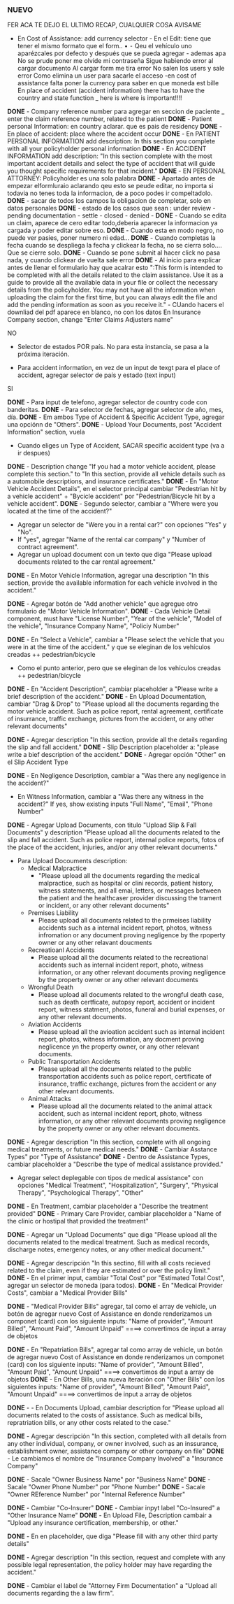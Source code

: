### NUEVO

FER ACA TE DEJO EL ULTIMO RECAP, CUALQUIER COSA AVISAME

- En Cost of Assistance: add currency selector
  ﻿- En el Edit: tiene que tener el mismo formato que el form..
  • ⁃ Qeu el vehículo uno aparézcales por defecto y después que se pueda agregar - ademas apa
  No se prude poner me olvide mi contraseña
  Sigue habiendo error al cargar documento
  Al cargar form me tira error
  No salen los users y sale error
  Como elimina un user para sacarle el acceso
  -en cost of assistance falta poner la currency para saber en que moneda est bille
  En place of accident (accident information) there has to have the country and state function \_ here is where is important!!!!

**DONE** - Company reference number para agregar en seccion de paciente \_ enter the claim reference number, related to the patient
**DONE** - Patient personal Information: en country aclarar. que es pais de residency
**DONE** - En place of accident: place where the accident occur
**DONE** - En P﻿ATIENT PERSONAL INFORMATION add description: In this section you complete with all your policyholder personal information
**DONE** - En ACCIDENT INFORMATION add description: "In this section complete with the most important accident details and select the type of accident that will guide you thought specific requirements for that incident."
**DONE** - EN PERSONAL ATTORNEY: Policyholder es una sola palabra
**DONE** - Apartado antes de empezar elformluraio aclarando qeu esto se peude editar, no importa si todavia no tenes toda la informacion, de a poco podes ir compeltadolo.
**DONE** - sacar de todos los campos la obligacion de completar, solo en datos personales
**DONE** - estado de los casos que sean : under review - pending documentation - settle - closed - denied -
**DONE** - Cuando se edita un claim, aparece de cero editar todo,deberia aparecer la informacion ya cargada y poder editar sobre eso.
**DONE** - Cuando esta en modo negro, no puede ver pasies, poner numero ni edad…
**DONE** - Cuando completas la fecha cuando se despliega la fecha y clickear la fecha, no se cierra solo…. Que se cierre solo.
**DONE** - Cuando se pone submit al hacer click no pasa nada, y cuando clickear de vuelta sale error
**DONE** - Al inicio para explicar antes de llenar el formulario hay que acalrar esto ":﻿This form is intended to be completed with all the details related to the claim assistance. Use it as a guide to provide all the available data in your file or collect the necessary details from the policyholder. You may not have all the information when uploading the claim for the first time, but you can always edit the file and add the pending information as soon as you receive it."
﻿- CUando hacers el downliad del pdf aparece en blanco, no con los datos
En Insurance Company section, change "Enter Claims Adjusters name"

<!-- ==================================================================================== -->
<!-- ==================================================================================== -->

NO

- Selector de estados POR país. No para esta instancia, se pasa a la próxima iteración.

- Para accident information, en vez de un input de texgt para el place of accident, agregar selector de país y estado (text input)

SI

**DONE** - Para input de telefono, agregar selector de country code con banderitas.
**DONE** - Para selector de fechas, agregar selector de año, mes, día.
**DONE** - Em ambos Type of Accident & Specific Accident Type, agregar una opciónn de "Others".
**DONE** - Upload Your Documents, post "Accident Information" section, vuela

- Cuando eliges un Type of Accident, SACAR specific accident type (va a ir despues)

<!-- ==================================================================================== -->
<!-- ==================================================================================== -->

<!-- MOTOR VECHILE ACCIDENT -->

**DONE** - Description change "If you had a motor vehicle accident, please complete this section." to "In this section, provide all vehicle details such as a automobile descriptions, and insurance certificates."
**DONE** - En "Motor Vehicle Accident Details", en el selector principal cambiar "Pedestrian hit by a vehicle accident" + "Bycicle accident" por "Pedestrian/Bicycle hit by a vehicle accident".
**DONE** - Segundo selector, cambiar a "Where were you located at the time of the accident?"

- Agregar un selector de "Were you in a rental car?" con opciones "Yes" y "No".
- If "yes", agregar "Name of the rental car company" y "Number of contract agreement".
- Agregar un upload document con un texto que diga "Please upload documents related to the car rental agreement."

**DONE** - En Motor Vehicle Information, agregar una description "In this section, provide the available information for each vehicle involved in the accident."

**DONE** - Agregar botón de "Add another vehicle" que agregue otro formulario de "Motor Vehicle Information".
**DONE** - Cada Vehicle Detail component, must have "License Number", "Year of the vehicle", "Model of the vehicle", "Insurance Company Name", "Policiy Number"

**DONE** - En "Select a Vehicle", cambiar a "Please select the vehicle that you were in at the time of the accident." y que se eleginan de los vehículos creadas ++ pedestrian/bicycle

- Como el punto anterior, pero que se eleginan de los vehículos creadas ++ pedestrian/bicycle

**DONE** - En "Accident Description", cambiar placeholder a "Please write a brief description of the accident."
**DONE** - En Upload Documentation, cambiar "Drag & Drop" to "Please upload all the documents regarding the motor vehicle accident. Such as police report, rental agreement, certificate of insurrance, traffic exchange, pictures from the accident, or any other relevant documents"

<!-- SLIP AND FALL -->

**DONE** - Agregar description "In this section, provide all the details regarding the slip and fall accident."
**DONE** - Slip Description placeholder a: "please write a bief description of the accident."
**DONE** - Agregar opción "Other" en el Slip Accident Type

**DONE** - En Negligence Description, cambiar a "Was there any negligence in the accident?"

- En Witness Information, cambiar a "Was there any witness in the accident?" If yes, show existing inputs "Full Name", "Email", "Phone Number"

**DONE** - Agregar Upload Documents, con titulo "Upload Slip & Fall Documents" y description "Please upload all the documents related to the slip and fall accident. Such as police report, internal police reports, fotos of the place of the accident, injuries, and/or any other relevant documents."

<!-- OTHER ACCIDENTS -->
<!-- Para todo lo que no sea slip&fall/vehicle. se agregar un nuvo upload documents -->
<!-- por ende, si se seleccionar medical malpractice, we renderiza el fileupload componet con los siguientes descriptions y labels: -->

- Para Upload Docouments description:
  - Medical Malpractice
    - "Please upload all the documents regarding the medical malpractice, such as hospital or clini records, patient history, witness statements, and all emai, letters, or messages between the patient and the healthcaser provider discussing the trament or incident, or any other relevant documents"
  - Premises Liability
    - Please upload all documents related to the prmeises liability accidents such as a internal incident report, photos, witness infromation or any document proving negligence by the rpoperty owner or any other relavant doucments
  - Recreatioanl Accidents
    - Please upload all the documents related to the recreational accidents such as internal incident report, photo, witness information, or any other relevant documents proving negligence by the property owner or any other relevant documents
  - Wrongful Death
    - Please upload all documents related to the wrongful death case, such as death certficate, autopsy report, accident or incident report, witness statment, photos, funeral and burial expenses, or any other relevant documents.
  - Aviation Accidents
    - Please upload all the avioation accident such as internal incident report, photos, witness information, any docment proving neglicence yn the property owner, or any other relevant documents.
  - Public Transportation Accidents
    - Please upload all the documents related to the public transportation accidents such as police report, certificate of insurance, traffic exchange, pictures from the accident or any other relevant documents.
  - Animal Attacks
    - Please upload all the documents related to the animal attack accident, such as internal incident report, photo, witness information, or any other relevant documents proving negligence by the property owner or any other relevant documents.

<!-- ==================================================================================== -->
<!-- ==================================================================================== -->

<!-- MEDICAL INFORMATION SECTION -->

**DONE** - Agregar description "In this section, complete with all ongoing medical treatments, or future medical needs."
**DONE** - Cambiar Asstance Types" por "Type of Assistance"
**DONE** - Dentro de Assistance Types, cambiar placeholder a "Describe the type of medical assistance provided."

- Agregar select deplegable con tipos de medical assistance" con opciones "Medical Treatment", "Hospitalization", "Surgery", "Physical Therapy", "Psychological Therapy", "Other"

**DONE** - En Treatment, cambiar placeholder a "Describe the treatment provided"
**DONE** - Primary Care Provider, cambiar placeholder a "Name of the clinic or hostipal that provided the treatment"

**DONE** - Agregar un "Upload Documents" que diga "Please upload all the documents related to the medical treatment. Such as medical records, discharge notes, emergency notes, or any other medical document."

<!-- COST OF ASSISTANCE -->

**DONE** - Agregar descripción "In this sectino, fill with all costs recieved related to the claim, even if they are estimated or over the policy limit."
**DONE** - En el primer input, cambiar "Total Cost" por "Estimated Total Cost", agregar un selector de moneda (para todos).
**DONE** - En "Medical Provider Costs", cambiar a "Medical Provider Bills"

**DONE** - "Medical Provider Bills" agregar, tal como el array de vehicle, un botón de agregar nuevo Cost of Assistance en donde renderizamos un componet (card) con los siguiente inputs: "Name of provider", "Amount Billed", "Amount Paid", "Amount Unpaid" ====> convertimos de input a array de objetos

**DONE** - En "Repatriation Bills", agregar tal como array de vehicle, un botón de agregar nuevo Cost of Assistance en donde renderizamos un componet (card) con los siguiente inputs: "Name of provider", "Amount Billed", "Amount Paid", "Amount Unpaid" ====> convertimos de input a array de objetos
**DONE** - En Other Bills, una nueva iteración con "Other Bills" con los siguientes inputs: "Name of provider", "Amount Billed", "Amount Paid", "Amount Unpaid" ====> convertimos de input a array de objetos

**DONE** - - En Documents Upload, cambiar description for "Please upload all documents related to the costs of assistance. Such as medical bills, repratriation bills, or any other costs related to the case."

<!-- THIRD PARTY INFORMATION -->

**DONE** - Agregar descripción "In this section, completed with all details from any other individual, company, or owner involved, such as an inssurance, establishment owner, assistance company or other company on file"
**DONE** - Le cambiamos el nombre de "Insurance Company Involved" a "Insurance Company"

<!-- ONWER BUSINESS INVOLVED  -->

**DONE** - Sacale "Owner Business Name" por "Business Name"
**DONE** - Sacale "Owner Phone Number" por "Phone Number"
**DONE** - Sacale "Owner REference Number" por "Internal Reference Number"

<!-- CO-INSURED -->

**DONE** - Cambiar "Co-Insurer"
**DONE** - Cambiar inpyt label "Co-Insured" a "Other Insurance Name"
**DONE** - En Upload File, Description cambair a "Upload any insurance certification, membership, or other."

<!-- OTHER PARTY INVOVLED IN THE ACCIDENT -->

**DONE** - En en placeholder, que diga "Please fill with any other third party details"

<!-- PERSONAL ATTORNERY -->

**DONE** - Agregar description "In this section, request and complete with any possible legal representation, the policy holder may have regarding the accident."

<!-- PERSONAL ATTORNEY -->

**DONE** - Cambiar el label de "Attorney Firm Documentation" a "Upload all documents regarding the a law firm".
